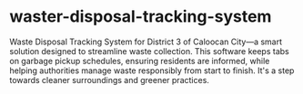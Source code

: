 # waster-disposal-tracking-system
Waste Disposal Tracking System for District 3 of Caloocan City—a smart solution designed to streamline waste collection. This software keeps tabs on garbage pickup schedules, ensuring residents are informed, while helping authorities manage waste responsibly from start to finish. It's a step towards cleaner surroundings and greener practices.
